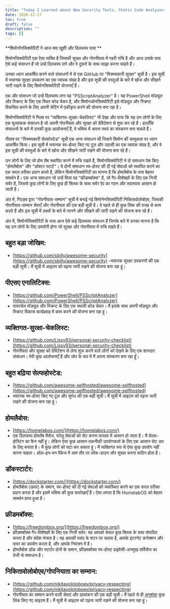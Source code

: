 ```yaml
---
title: "Today I Learned about New Security Tools, Static Code Analyzers, and Self-Hosted Service Options"
date: 2020-12-27
toc: true
draft: false
description: ""
tags: []
---
```


 **शिमोनॉनसिक्योरिटी ने आज क्या खुशी और दिलचस्प पाया **  शिमोनसिक्योरिटी एक ऐसा व्यक्ति है जिसकी सुरक्षा और गोपनीयता में गहरी रुचि है और आज उसके पास ऐसे कई संसाधन हैं जो उन्हें दिलचस्प लगे और वे दूसरों के साथ साझा करना चाहते हैं।  उनका ध्यान आकर्षित करने वाले संसाधनों में से एक GitHub पर "विस्मयकारी सुरक्षा" सूची है। इस सूची में भयानक सुरक्षा उपकरण का एक व्यापक संग्रह है और इस सूची की वस्तुओं के बारे में खोज और सीखने जारी रखने के लिए शिमोनसिक्योरिटी योजनाएँ हैं।  एक और संसाधन जो उन्हें दिलचस्प लगा वह "PSScriptAnalyzer" है। यह PowerShell मॉड्यूल और स्क्रिप्ट के लिए एक स्थिर कोड चेकर है, और शिमोनऑनसिक्योरिटी इसे मॉड्यूल और स्क्रिप्ट विकसित करने के लिए अपनी सेटिंग में एकीकृत करने की योजना बना रहा है।  शिमोनसिक्योरिटी ने गितब पर "व्यक्तिगत-सुरक्षा-चेकलिस्ट" भी देखा और पाया कि यह उन लोगों के लिए एक मूल्यांकक संसाधन है जो अपनी गोपनीयता और सुरक्षा को ग्रेविटेशन से शुरू कर रहे हैं। हालाँकि संसाधनों के बारे में उनकी कुछ आलोचनाएँ हैं, वे भविष्य में अपना स्वयं का संस्करण बना सकते हैं।  गीताब पर "विस्मयकारी सेल्फोस्टेड" सूची एक अन्य संसाधन थी जिसने शिमोन की कामुकता पर ध्यान आकर्षित किया। इस सूची में भयानक स्व-होस्ट किए गए टूल और उदासी का एक व्यापक संग्रह है, और वे इस सूची की वस्तुओं के बारे में खोज और सीखने जारी रखने की योजना बना रहे हैं।  उन लोगों के लिए जो होम लैब स्थापित करने में रुचि रखते हैं, शिमोनसिक्योरिटी ने दो समाधान पेश किए: "होमलैबोस" और "डॉक्टर स्टार्ट"। ये दोनों समाधान स्व-होस्ट की दी गई सेवाओं को स्थापित करने का एक सरल तरीका प्रदान करते हैं, लेकिन शिमोनसिक्योरिटी का मानना है कि होमलैबोस के पास बेहतर समर्थन है। एक अन्य समाधान जो उन्हें मिला वह "फ्रीडमबॉक्स" है, जो गैर-विशेषज्ञों के लिए एक निजी सर्वर है, जिससे कुछ लोगों के लिए कुछ ही क्लिक के साथ सर्वर ऐप का गठन और सदस्यता आसान हो जाती है।  अंत में, गिटहब द्वारा "गोपनीयता-सम्मान" सूची में बनाई गई शिमोनेनसिक्योरिटी निकितावोलोबोएव, जिसकी गोपनीयता-सम्मान सेवाएँ और गोपनीयता की एक बड़ी सूची है। वे पहले से ही कुछ लिंक की वजह से काम करते हैं और इस सूची में लक्ष्यों के बारे में जानने और सीखने की जारी रखने की योजना बना रहे हैं।  अंत में, शिमोनोसिक्योरिटी के पास आज ऐसे कई दिलचस्प संसाधन हैं जिनके बारे में उनका मानना है कि यह उन लोगों के लिए उपयोगी होगा जो सुरक्षा और गोपनीयता में रुचि रखते हैं।   ## बहुत बड़ा जोखिम: - [https://github.com/sbilly/awesome-security](https://github.com/sbilly/awesome-security) -भयानक सुरक्षा उपकरणों की एक बड़ी सूची। मैं सूची में आइटम को पढ़ना जारी रखने की योजना बना रहा हूं।  ## पीएसए एनालिटिक्स: - [https://github.com/PowerShell/PSScriptAnalyzer](https://github.com/PowerShell/PSScriptAnalyzer) - पावरसेल मॉड्यूल और स्क्रिप्ट के लिए एक स्थायी कोड चेकर। मैं इसके साथ अपनी मॉड्यूल और स्क्रिप्ट विकास कार्यप्रवाह में काम करने की योजना बना रहा हूं।  ## व्यक्तिगत-सुरक्षा-चेकलिस्ट: - [https://github.com/Lissy93/personal-security-checklist](https://github.com/Lissy93/personal-security-checklist) - गोपनीयता और सुरक्षा को ग्रेविटेशन से लेना शुरू करने वाले लोगों को देखने के लिए एक शानदार संसाधन। मेरी कुछ आलोचनाएँ हैं और ज़ोर के रूप में मैं अपना संस्करण बना रहा हूँ।  ## बहुत बढ़िया सेल्फहोस्टेड: - [https://github.com/awesome-selfhosted/awesome-selfhosted](https://github.com/awesome-selfhosted/awesome-selfhosted) - भयानक स्व-होस्ट किए गए टूल और सुगंध की एक बड़ी सूची। मैं सूची में आइटम को पढ़ना जारी रखने की योजना बना रहा हूं।  ## होमलैबोस: - [https://homelabos.com/](https://homelabos.com/) - एक दिलचस्प होमलैब मैसेज, घरेलू सेवाओं को सेट करना वास्तव में आसान हो जाता है। मैं सेल्फ-होस्टिंग का फैन नहीं हूं। लेकिन ऐसा कुछ आसान तकनीकी उपयोगकर्ता के लिए एक आसान सेट अप के लिए बनाता है। मैं कुछ लोगों को घटा कर सकता हूं। मैं व्यक्तिगत रूप से ऐसा कुछ उपयोग नहीं करना चाहता। ऑल-इन-वन पैकेज में आम तौर पर लॉक-डाउन और सुरक्षा करना कठिन होता है।  ## डॉकस्टार्टर: - [https://dockstarter.com/](https://dockstarter.com/) - होमलैबोस (ऊपर) के समान, स्व-होस्ट की दी गई सेवाओं को व्यवस्थित करने का एक सरल तरीका प्रदान करता है और इसमें भविष्य की कुछ रूपरेखाएँ हैं। ऐसा लगता है कि HomelabOS को बेहतर समर्थन प्राप्त हुआ है।  ## फ्रीडमबॉक्स: - [https://freedombox.org/](https://freedombox.org/) - फ्रीडमबॉक्स गैर-विशेषज्ञों के लिए एक निजी सर्वर: यह आपको केवल कुछ क्लिक के साथ संपादित करता है और संदेश भेजता है। यह आपकी पसंद के शटर पर चलता है, आपके इंटरनेट कनेक्शन और पावर का उपयोग करता है, और आपके नियंत्रण में है। - होमलैबोस डॉक और स्टार्टर दोनों के समान, फ्रीडमबॉक्स स्व-होस्ट प्राइवेसी-अनमुख सर्विसेज का तेजी से समाधान है।  ## निकितावोलोबोएव/गोपनियाता का सम्मान: - [https://github.com/nikitavololoboev/privacy-respecting](https://github.com/nikitavololoboev/privacy-respecting) - गोपनीयता का सम्मान करने वाली सेवाएं और छायांकन की एक बड़ी सूची। मैं पहले से ही [अनुशंसा](https://simeononsecurity.ch/recommendations) कुछ लिंक किए गए आइटम हैं। मैं सूची में आइटम को पढ़ना जारी रखने की योजना बना रहा हूं।